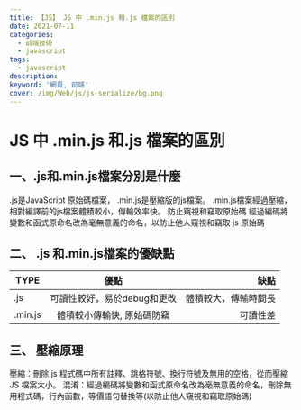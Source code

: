 ```yaml
---
title: 【JS】 JS 中 .min.js 和.js 檔案的區別
date: 2021-07-11
categories: 
  - 前端技術
  - javascript
tags: 
  - javascript
description:
keyword: '網頁, 前端'
cover: /img/Web/js/js-serialize/bg.png
---
```


# JS 中 .min.js 和.js 檔案的區別
## 一、.js和.min.js檔案分別是什麼
.js是JavaScript 原始碼檔案， .min.js是壓縮版的js檔案。
.min.js檔案經過壓縮，相對編譯前的js檔案體積較小，傳輸效率快。 防止窺視和竊取原始碼 經過編碼將變數和函式原命名改為毫無意義的命名，以防止他人窺視和竊取 js 原始碼

## 二、 .js 和.min.js檔案的優缺點
TYPE       | 優點  | 缺點 |
-----------|:-----:|-----:|
.js        | 可讀性較好，易於debug和更改 |  體積較大，傳輸時間長 
.min.js    | 體積較小傳輸快, 原始碼防竊 | 可讀性差

## 三、 壓縮原理
壓縮：刪除 js 程式碼中所有註釋、跳格符號、換行符號及無用的空格，從而壓縮 JS 檔案大小。 
混淆：經過編碼將變數和函式原命名改為毫無意義的命名，刪除無用程式碼，行內函數，等價語句替換等(以防止他人窺視和竊取原始碼)